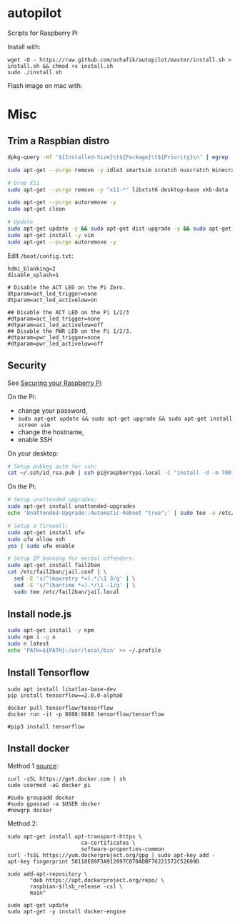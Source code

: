 autopilot
=========

Scripts for Raspberry Pi

Install with:

    wget -O - https://raw.github.com/ochafik/autopilot/master/install.sh > install.sh && chmod +x install.sh
    sudo ./install.sh

Flash image on mac with:

# Misc

## Trim a Raspbian distro

```bash
dpkg-query -Wf '${Installed-Size}\t${Package}\t${Priority}\n' | egrep '\s(optional|extra)' | cut -f 1,2 | sort -nr | less

sudo apt-get --purge remove -y idle3 smartsim scratch nuscratch minecraft-pi python-minecraftpi python3-minecraftpi sonic-pi dillo gpicview openjdk-7-jre oracle-java7-jdk libreoffice* wolfram-engine

# Drop X11
sudo apt-get --purge remove -y "x11-*" libxtst6 desktop-base xkb-data

sudo apt-get --purge autoremove -y
sudo apt-get clean

# Update
sudo apt-get update -y && sudo apt-get dist-upgrade -y && sudo apt-get --purge autoremove -y
sudo apt-get install -y vim
sudo apt-get --purge autoremove -y
```

Edit `/boot/config.txt`:

```
hdmi_blanking=2
disable_splash=1

# Disable the ACT LED on the Pi Zero.
dtparam=act_led_trigger=none
dtparam=act_led_activelow=on

## Disable the ACT LED on the Pi 1/2/3
#dtparam=act_led_trigger=none
#dtparam=act_led_activelow=off
## Disable the PWR LED on the Pi 1/2/3.
#dtparam=pwr_led_trigger=none
#dtparam=pwr_led_activelow=off
```

## Security

See [Securing your Raspberry Pi](https://www.raspberrypi.org/documentation/configuration/security.md)

On the Pi:
- change your password, 
- `sudo apt-get update && sudo apt-get upgrade && sudo apt-get install screen vim`
- change the hostname,
- enable SSH

On your desktop:
```bash
# Setup pubkey auth for ssh:
cat ~/.ssh/id_rsa.pub | ssh pi@raspberrypi.local -C "install -d -m 700 ~/.ssh && cat >> ~/.ssh/authorized_keys && chmod 0600 ~/.ssh/authorized_keys"
```

On the Pi:
```bash
# Setup unattended upgrades:
sudo apt-get install unattended-upgrades
echo 'Unattended-Upgrade::Automatic-Reboot "true";' | sudo tee -a /etc/apt/apt.conf.d/50unattended-upgrades

# Setup a firewall:
sudo apt-get install ufw
sudo ufw allow ssh
yes | sudo ufw enable

# Setup IP banning for serial offenders:
sudo apt-get install fail2ban
cat /etc/fail2ban/jail.conf | \
  sed -E 's/^(maxretry *=).*/\1 3/g' | \
  sed -E 's/^(bantime *=).*/\1 -1/g' | \
  sudo tee /etc/fail2ban/jail.local
```

## Install node.js

```bash
sudo apt-get install -y npm
sudo npm i -g n
sudo n latest
echo 'PATH=${PATH}:/usr/local/bin' >> ~/.profile 
```

## Install Tensorflow

```
sudo apt install libatlas-base-dev
pip install tensorflow==2.0.0-alpha0

docker pull tensorflow/tensorflow
docker run -it -p 8888:8888 tensorflow/tensorflow

#pip3 install tensorflow
```

## Install docker

Method 1 [source](https://www.freecodecamp.org/news/the-easy-way-to-set-up-docker-on-a-raspberry-pi-7d24ced073ef/):
```
curl -sSL https://get.docker.com | sh
sudo usermod -aG docker pi

#sudo groupadd docker
#sudo gpasswd -a $USER docker
#newgrp docker
```

Method 2:
```
sudo apt-get install apt-transport-https \
                       ca-certificates \
                       software-properties-common
curl -fsSL https://yum.dockerproject.org/gpg | sudo apt-key add -
apt-key fingerprint 58118E89F3A912897C070ADBF76221572C52609D

sudo add-apt-repository \
       "deb https://apt.dockerproject.org/repo/ \
       raspbian-$(lsb_release -cs) \
       main"

sudo apt-get update
sudo apt-get -y install docker-engine
```